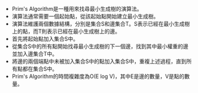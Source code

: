 

- Prim's Algorithm是一種用來找尋最小生成樹的演算法。
- 演算法通常需要一個起始點，從該起始點開始建立最小生成樹。
- 演算法維護兩個數據結構，分別是集合S和邊集合T。S表示已經在最小生成樹上的點，而T則表示已經在最小生成樹上的邊。
- 首先將起始點加入集合S中。
- 從集合S中的所有點開始找尋最小生成樹的下一個邊，找到其中最小權重的邊並加入邊集合T中。
- 將邊的兩個端點中未被加入集合S中的點加入集合S中，重複上述過程，直到所有點都在集合S中。
- Prim's Algorithm的時間複雜度為O(E log V)，其中E是邊的數量，V是點的數量。